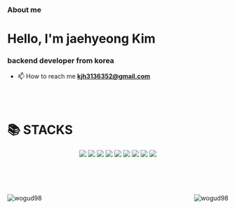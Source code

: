 ###  About me

<h1 align="left">Hello, I'm jaehyeong Kim</h1>
<h3 align="left">backend developer from korea</h3>

- 📫 How to reach me **kjh3136352@gmail.com**
<br>
<br>

<div align=left><h1>📚 STACKS</h1></div>

<div align=center> 
  <img src="https://img.shields.io/badge/java-007396?style=for-the-badge&logo=java&logoColor=white"> 
  <img src="https://img.shields.io/badge/html5-E34F26?style=for-the-badge&logo=html5&logoColor=white"> 
  <img src="https://img.shields.io/badge/css-1572B6?style=for-the-badge&logo=css3&logoColor=white"> 
  <img src="https://img.shields.io/badge/javascript-F7DF1E?style=for-the-badge&logo=javascript&logoColor=black"> 
  <img src="https://img.shields.io/badge/mysql-4479A1?style=for-the-badge&logo=mysql&logoColor=white">
  <img src="https://img.shields.io/badge/vue.js-4FC08D?style=for-the-badge&logo=vue.js&logoColor=white"> 
  <img src="https://img.shields.io/badge/spring-6DB33F?style=for-the-badge&logo=spring&logoColor=white"> 
  <img src="https://img.shields.io/badge/springboot-6DB33F?style=for-the-badge&logo=springboot&logoColor=white">
  <img src="https://img.shields.io/badge/bootstrap-7952B3?style=for-the-badge&logo=bootstrap&logoColor=white">
</div>

<br>
<br>
<br>
<br>


<div align=center> 
  <p><img align="left" src="https://github-readme-stats.vercel.app/api?username=wogud98&show_icons=true&locale=en" alt="wogud98" /></p>
  <p><img align="right" src="https://github-readme-streak-stats.herokuapp.com/?user=wogud98&" alt="wogud98" /></p>
</div>
